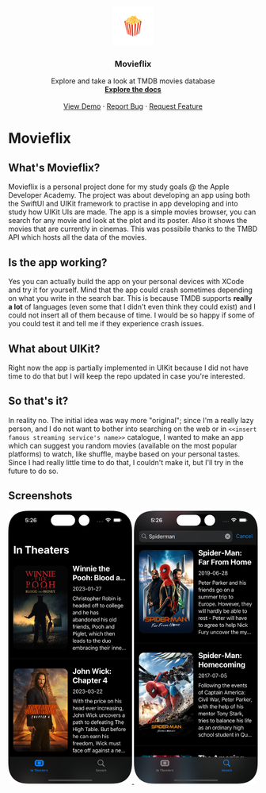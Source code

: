 <!-- PROJECT LOGO -->
<br />
<div align="center">
  <a href="https://github.com/spicyhotnoodles/Movieflix">
    <img src="Media/120.png" alt="Logo" width="80" height="80">
  </a>

  <h3 align="center">Movieflix</h3>

  <p align="center">
    Explore and take a look at TMDB movies database
    <br />
    <a href=""><strong>Explore the docs</strong></a>
    <br />
    <br />
    <a href="https://github.com/spicyhotnoodles/Movieflix">View Demo</a>
    ·
    <a href="https://github.com/spicyhotnoodles/Movieflix">Report Bug</a>
    ·
    <a href="https://github.com/spicyhotnoodles/Movieflix">Request Feature</a>
  </p>
</div>

# Movieflix
## What's Movieflix?
Movieflix is a personal project done for my study goals @ the Apple Developer Academy. The project was about developing an app using both the SwiftUI and UIKit framework to practise in app developing and into study how UIKit UIs are made. The app is a simple movies browser, you can search for any movie and look at the plot and its poster. Also it shows the movies that are currently in cinemas. This was possibile thanks to the TMBD API which hosts all the data of the movies.
## Is the app working?
Yes you can actually build the app on your personal devices with XCode and try it for yourself. Mind that the app could crash sometimes depending on what you write in the search bar. This is because TMDB supports **really a lot** of languages (even some that I didn't even think they could exist) and I could not insert all of them because of time. I would be so happy if some of you could test it and tell me if they experience crash issues.
## What about UIKit?
Right now the app is partially implemented in UIKit because I did not have time to do that but I will keep the repo updated in case you're interested.
## So that's it?
In reality no. The initial idea was way more "original"; since I'm a really lazy person, and I do not want to bother into searching on the web or in `<<insert famous streaming service's name>>` catalogue, I wanted to make an app which can suggest you random movies (available on the most popular platforms) to watch, like shuffle, maybe based on your personal tastes. Since I had really little time to do that, I couldn't make it, but I'll try in the future to do so.
## Screenshots
<div align="center">
  <a href="https://github.com/othneildrew/Best-README-Template">
    <img src="Media/0.png" alt="Logo" width="250" height="550">
    <img src="Media/5.png" alt="Logo" width="250" height="550">
  </a>
<div/>


